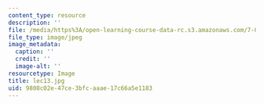 ```yaml
---
content_type: resource
description: ''
file: /media/https%3A/open-learning-course-data-rc.s3.amazonaws.com/7-012-introduction-to-biology-fall-2004/9808c02e47ce3bfcaaae17c66a5e1183_lec13.jpg
file_type: image/jpeg
image_metadata:
  caption: ''
  credit: ''
  image-alt: ''
resourcetype: Image
title: lec13.jpg
uid: 9808c02e-47ce-3bfc-aaae-17c66a5e1183
---
```

